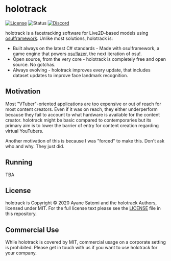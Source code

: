 # holotrack
[![License](https://img.shields.io/github/license/holotrack/holotrack)](https://github.com/holotrack/holotrack/blob/master/LICENSE) ![Status](https://img.shields.io/github/workflow/status/holotrack/holotrack/Build%20-%20Debug/master) [![Discord](https://img.shields.io/discord/746656644196335647?color=7289DA&label=%20&logo=discord&logoColor=white)](https://discord.gg/3yMf3Y9)

holotrack is a facetracking software for Live2D-based models using [osu!framework](https://github.com/ppy/osu-framework). Unlike most solutions, holotrack is:

- Built always on the latest C# standards - Made with osu!framework, a game engine that powers [osu!lazer](https://github.com/ppy/osu), the next iteration of osu!.
- Open source, from the very core - holotrack is completely free and open source. No gotchas. 
- Always evolving - holotrack improves every update, that includes dataset updates to improve face landmark recognition.

## Motivation

Most "VTuber"-oriented applications are too expensive or out of reach for most content creators. Even if it was on reach, they either underperform because they fail to account to what hardware is available
for the content creator. holotrack might be basic compared to contemporaries but its primary aim is to lower the barrier of entry for content creation regarding virtual YouTubers. 

Another motivation of this is because I was "forced" to make this. Don't ask who and why. They just did.

## Running

TBA

## License

holotrack is Copyright &copy; 2020 Ayane Satomi and the holotrack Authors, licensed under MIT. For the full license text please see the [LICENSE](./LICENSE) file in this repository.

## Commercial Use

While holotrack is covered by MIT, commercial usage on a corporate setting is prohibited. Please get in touch with us if you want to use holotrack for your company.
